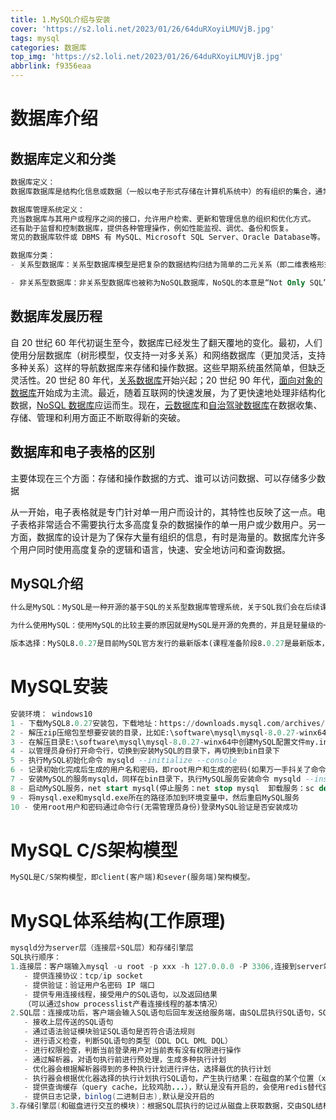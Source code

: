 ```yaml
---
title: 1.MySQL介绍与安装
cover: 'https://s2.loli.net/2023/01/26/64duRXoyiLMUVjB.jpg'
tags: mysql
categories: 数据库
top_img: 'https://s2.loli.net/2023/01/26/64duRXoyiLMUVjB.jpg'
abbrlink: f9356eaa
---
```

# 数据库介绍

## 数据库定义和分类

```sql
数据库定义：
数据库数据库是结构化信息或数据（一般以电子形式存储在计算机系统中）的有组织的集合，通常由数据库管理系统 (DBMS) 来控制。

数据库管理系统定义：
充当数据库与其用户或程序之间的接口，允许用户检索、更新和管理信息的组织和优化方式。
还有助于监督和控制数据库，提供各种管理操作，例如性能监视、调优、备份和恢复。
常见的数据库软件或 DBMS 有 MySQL、Microsoft SQL Server、Oracle Database等。
```

```sql
数据库分类：
- 关系型数据库：关系型数据库模型是把复杂的数据结构归结为简单的二元关系（即二维表格形式）。常用关系型数据库： oracle、 MySQL、 MariaDB、SQL Server

- 非关系型数据库：非关系型数据库也被称为NoSQL数据库，NoSQL的本意是“Not Only SQL”，指的是非关系型数据库。NoSQL的产生并不是要彻底否定关系型数据库，而是作为传统数据库的一个有效补充。NoSQL数据存储不需要固定的表结构，通常也不存在连续操作。常用非关系型数据库：redis、MongoDB、Memcached
```

## 数据库发展历程

自 20 世纪 60 年代初诞生至今，数据库已经发生了翻天覆地的变化。最初，人们使用分层数据库（树形模型，仅支持一对多关系）和网络数据库（更加灵活，支持多种关系）这样的导航数据库来存储和操作数据。这些早期系统虽然简单，但缺乏灵活性。20 世纪 80 年代，[关系数据库](https://www.oracle.com/cn/database/what-is-database/#relational)开始兴起；20 世纪 90 年代，[面向对象的数据库](https://www.oracle.com/cn/database/what-is-database/#object-oriented)开始成为主流。最近，随着互联网的快速发展，为了更快速地处理非结构化数据，[NoSQL 数据库](https://www.oracle.com/cn/database/what-is-database/#nosql)应运而生。现在，[云数据库](https://www.oracle.com/cn/database/what-is-database/#cloud)和[自治驾驶数据库](https://www.oracle.com/cn/database/what-is-database/#autonomous)在数据收集、存储、管理和利用方面正不断取得新的突破。

## 数据库和电子表格的区别

主要体现在三个方面：存储和操作数据的方式、谁可以访问数据、可以存储多少数据

从一开始，电子表格就是专门针对单一用户而设计的，其特性也反映了这一点。电子表格非常适合不需要执行太多高度复杂的数据操作的单一用户或少数用户。另一方面，数据库的设计是为了保存大量有组织的信息，有时是海量的。数据库允许多个用户同时使用高度复杂的逻辑和语言，快速、安全地访问和查询数据。

## MySQL介绍

```sql
什么是MySQL：MySQL是一种开源的基于SQL的关系型数据库管理系统，关于SQL我们会在后续课程中进行讲解，简单来讲MySQL就是一个关系型的数据库

为什么使用MySQL：使用MySQL的比较主要的原因就是MySQL是开源的免费的，并且是轻量级的一款数据库，包括Facebook、Twitter、Booking.com 和 Verizon 在内的许多公司和组织都在使用MySQL

版本选择：MySQL8.0.27是目前MySQL官方发行的最新版本(课程准备阶段8.0.27是最新版本，目前MySQL最新版本是8.0.28)，由于MySQL已经呗Oracle收购，对每个版本的MySQLOracle会提供5年的基本维护期限，对5.7版本的维护期限已经到期，在我要自学网中也已经有了MySQL5.7.20版本的教程，并且相对5.7版本的MySQL，8.0版本有了一些新的功能和特性，因此本课程选择MySQL官方发布最新版本进行讲解，有兴趣的同学可以去MySQL的官网上查看MySQL8.0最新特性。
```

# MySQL安装

```sql
安装环境： windows10
1 - 下载MySQL8.0.27安装包，下载地址：https://downloads.mysql.com/archives/get/p/23/file/mysql-8.0.27-winx64.zip
2 - 解压zip压缩包至想要安装的目录，比如E:\software\mysql\mysql-8.0.27-winx64
3 - 在解压目录E:\software\mysql\mysql-8.0.27-winx64中创建MySQL配置文件my.ini（my.ini文件在课程资源中可以下载）
4 - 以管理员身份打开命令行，切换到安装MySQL的目录下，再切换到bin目录下
5 - 执行MySQL初始化命令 mysqld --initialize --console
6 - 记录初始化完成后生成的用户名和密码，即root用户和生成的密码(如果万一手抖关了命令行没记住密码也没关系，就删掉我们MySQL安装根目录下的data目录然后再执行一遍初始化命令会重新生成的。)
7 - 安装MySQL的服务mysqld，同样在bin目录下，执行MySQL服务安装命令 mysqld --install 服务名(不写的话默认服务名是mysql)
8 - 启动MySQL服务，net start mysql(停止服务：net stop mysql  卸载服务：sc delete 服务名)
9 - 将mysql.exe和mysqld.exe所在的路径添加到环境变量中，然后重启MySQL服务
10 - 使用root用户和密码通过命令行(无需管理员身份)登录MySQL验证是否安装成功
```

# MySQL C/S架构模型

```sql
MySQL是C/S架构模型，即client(客户端)和sever(服务端)架构模型。
```

# MySQL体系结构(工作原理)

```java
mysqld分为server层（连接层+SQL层）和存储引擎层
SQL执行顺序：
1.连接层：客户端输入mysql -u root -p xxx -h 127.0.0.0 -P 3306,连接到server端的连接层，连接层共有三个作用：
   - 提供连接协议：tcp/ip socket
   - 提供验证：验证用户名密码 IP 端口
   - 提供专用连接线程，接受用户的SQL语句，以及返回结果
   （可以通过show processlist产看连接线程的基本情况）
2.SQL层：连接成功后，客户端会输入SQL语句后回车发送给服务端，由SQL层执行SQL语句，SQL层主要负责：
   - 接收上层传送的SQL语句
   - 通过语法验证模块验证SQL语句是否符合语法规则
   - 进行语义检查，判断SQL语句的类型（DDL DCL DML DQL）
   - 进行权限检查，判断当前登录用户对当前表有没有权限进行操作
   - 通过解析器，对语句执行前进行预处理，生成多种执行计划
   - 优化器会根据解析器得到的多种执行计划进行评估，选择最优的执行计划
   - 执行器会根据优化器选择的执行计划执行SQL语句，产生执行结果：在磁盘的某个位置（xxx段xxx区xxx页）
   - 提供查询缓存（query cache，比较鸡肋...），默认是没有开启的，会使用redis替代查询缓存功能
   - 提供日志记录，binlog(二进制日志),默认是没开启的
3.存储引擎层(和磁盘进行交互的模块)：根据SQL层执行的记过从磁盘上获取数据，交由SQL结构化变成表，再通过连接层返回给客户端。
```
